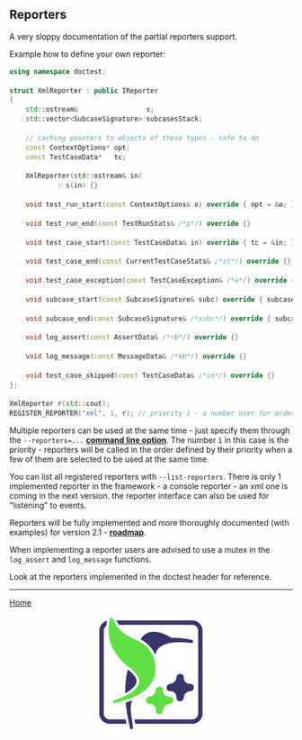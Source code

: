 ## Reporters

A very sloppy documentation of the partial reporters support.

Example how to define your own reporter:

```c++
using namespace doctest;

struct XmlReporter : public IReporter
{
    std::ostream&                 s;
    std::vector<SubcaseSignature> subcasesStack;

    // caching pointers to objects of these types - safe to do
    const ContextOptions* opt;
    const TestCaseData*   tc;

    XmlReporter(std::ostream& in)
            : s(in) {}

    void test_run_start(const ContextOptions& o) override { opt = &o; }

    void test_run_end(const TestRunStats& /*p*/) override {}

    void test_case_start(const TestCaseData& in) override { tc = &in; }

    void test_case_end(const CurrentTestCaseStats& /*st*/) override {}

    void test_case_exception(const TestCaseException& /*e*/) override {}

    void subcase_start(const SubcaseSignature& subc) override { subcasesStack.push_back(subc); }

    void subcase_end(const SubcaseSignature& /*subc*/) override { subcasesStack.pop_back(); }

    void log_assert(const AssertData& /*rb*/) override {}

    void log_message(const MessageData& /*mb*/) override {}

    void test_case_skipped(const TestCaseData& /*in*/) override {}
};

XmlReporter r(std::cout);
REGISTER_REPORTER("xml", 1, r); // priority 1 - a number user for ordering
```

Multiple reporters can be used at the same time - just specify them through the ```--reporters=...``` [**command line option**](commandline.md). The number ```1``` in this case is the priority - reporters will be called in the order defined by their priority when a few of them are selected to be used at the same time.

You can list all registered reporters with ```--list-reporters```. There is only 1 implemented reporter in the framework - a console reporter - an xml one is coming in the next version. the reporter interface can also be used for "listening" to events.

Reporters will be fully implemented and more thoroughly documented (with examples) for version 2.1 - [**roadmap**](roadmap.md).

When implementing a reporter users are advised to use a mutex in the ```log_assert``` and ```log_message``` functions.

Look at the reporters implemented in the doctest header for reference.

---------------

[Home](readme.md#reference)

<p align="center"><img src="../../scripts/data/logo/icon_2.svg"></p>

